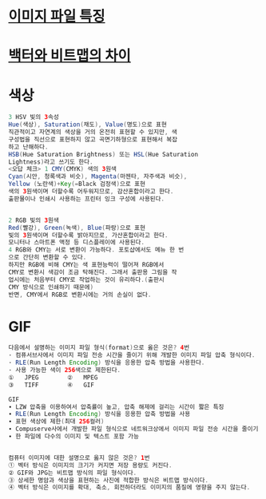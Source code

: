 # [이미지 파일 특징](https://philip1994.tistory.com/36)

# [백터와 비트맵의 차이](http://blog.naver.com/PostView.nhn?blogId=hyuni_yun_&logNo=220631334274&redirect=Dlog&widgetTypeCall=true&directAccess=false)

# 색상
```java
3 HSV 빛의 3속성
Hue(색상), Saturation(채도), Value(명도)으로 표현
직관적이고 자연계의 색상을 거의 온전히 표현할 수 있지만, 색
구성법을 직선으로 표현하지 않고 곡면기하형으로 표현해서 복잡
하고 난해하다.
HSB(Hue Saturation Brightness) 또는 HSL(Hue Saturation
Lightness)라고 쓰기도 한다.
<오답 체크> 1 CMY(CMYK) 색의 3원색
Cyan(시안, 청록색과 비슷), Magenta(마젠타, 자주색과 비슷),
Yellow (노란색)+Key(=Black 검정색)으로 표현
색의 3원색이며 더할수록 어두워지므로, 감산혼합이라고 한다.
출판물이나 인쇄시 사용하는 프린터 잉크 구성에 사용된다.


2 RGB 빛의 3원색
Red(빨강), Green(녹색), Blue(파랑)으로 표현
빛의 3원색이며 더할수록 밝아지므로, 가산혼합이라고 한다.
모니터나 스마트폰 액정 등 디스플레이에 사용된다.
4 RGB와 CMY는 서로 변환이 가능하다. 포토샵에서도 메뉴 한 번
으로 간단히 변환할 수 있다.
하지만 RGB에 비해 CMY는 색 표현능력이 떨어져 RGB에서
CMY로 변환시 색감이 조금 탁해진다. 그래서 출판용 그림을 작
업시에는 처음부터 CMY로 작업하는 것이 유리하다.(출판시
CMY 방식으로 인쇄하기 때문에)
반면, CMY에서 RGB로 변환시에는 거의 손실이 없다.
```

# GIF
```java
다음에서 설명하는 이미지 파일 형식(format)으로 옳은 것은? 4번
· 컴퓨서브사에서 이미지 파일 전송 시간을 줄이기 위해 개발한 이미지 파일 압축 형식이다.
· RLE(Run Length Encoding) 방식을 응용한 압축 방법을 사용한다.
· 사용 가능한 색이 256색으로 제한된다.
①	JPEG	 	②	MPEG
③	TIFF		④	GIF

GIF
∙ LZW 압축을 이용하여서 압축률이 높고, 압축 해제에 걸리는 시간이 짧은 특징
∙ RLE(Run Length Encoding) 방식을 응용한 압축 방법을 사용
∙ 표현 색상에 제한(최대 256컬러)
∙ Compuserve사에서 개발한 파일 형식으로 네트워크상에서 이미지 파일 전송 시간을 줄이기 위해 만듦
∙ 한 파일에 다수의 이미지 및 텍스트 포함 가능


컴퓨터 이미지에 대한 설명으로 옳지 않은 것은? 1번
① 벡터 방식은 이미지의 크기가 커지면 저장 용량도 커진다.
② GIF와 JPG는 비트맵 방식의 파일 형식이다.
③ 상세한 명암과 색상을 표현하는 사진에 적합한 방식은 비트맵 방식이다.
④ 벡터 방식은 이미지를 확대, 축소, 회전하더라도 이미지의 품질에 영향을 주지 않는다.
```
